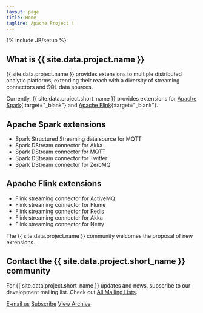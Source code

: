 ```yaml
---
layout: page
title: Home
tagline: Apache Project !
---
```

<!--
{% comment %}
Licensed to the Apache Software Foundation (ASF) under one or more
contributor license agreements.  See the NOTICE file distributed with
this work for additional information regarding copyright ownership.
The ASF licenses this file to you under the Apache License, Version 2.0
(the "License"); you may not use this file except in compliance with
the License.  You may obtain a copy of the License at

http://www.apache.org/licenses/LICENSE-2.0

Unless required by applicable law or agreed to in writing, software
distributed under the License is distributed on an "AS IS" BASIS,
WITHOUT WARRANTIES OR CONDITIONS OF ANY KIND, either express or implied.
See the License for the specific language governing permissions and
limitations under the License.
{% endcomment %}
-->

{% include JB/setup %}

## What is {{ site.data.project.name }}

{{ site.data.project.name }} provides extensions to multiple distributed analytic platforms, extending their reach with a diversity of streaming connectors and SQL data sources.

Currently, {{ site.data.project.short_name }} provides extensions for [Apache Spark](http://spark.apache.org){:target="_blank"} and [Apache Flink](http://flink.apache.org){:target="_blank"}.


## Apache Spark extensions

 - Spark Structured Streaming data source for MQTT
 - Spark DStream connector for Akka
 - Spark DStream connector for MQTT
 - Spark DStream connector for Twitter
 - Spark DStream connector for ZeroMQ


## Apache Flink extensions

 - Flink streaming connector for ActiveMQ
 - Flink streaming connector for Flume
 - Flink streaming connector for Redis
 - Flink streaming connector for Akka
 - Flink streaming connector for Netty

 
The {{ site.data.project.name }} community welcomes the proposal of new extensions.

## Contact the {{ site.data.project.short_name }} community

For {{ site.data.project.short_name }} updates and news, subscribe to our development mailing list. Check out [All Mailing Lists](/community).

<div class="row">
  <div class="col-md-12">
      <a href="mailto:{{ site.data.project.dev_list }}?subject=Please update your subject" class="btn btn-primary btn-lg bigFingerButton" role="button">E-mail us</a>
      <a href="mailto:{{ site.data.project.dev_list_subscribe }}?subject=send this email to subscribe" class="btn btn-primary btn-lg bigFingerButton" role="button">Subscribe</a>
      <a href="{{ site.data.project.dev_list_archive_mailarchive }}" target="_blank" class="btn btn-primary btn-lg bigFingerButton" role="button">View Archive</a>
  </div>
</div>
